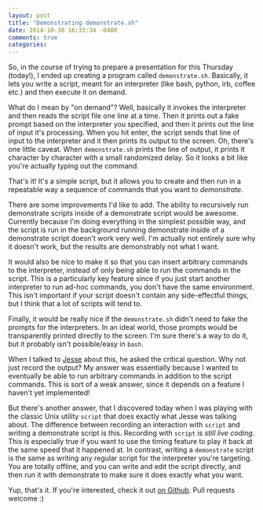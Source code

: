 ```yaml
---
layout: post
title: "Demonstrating demonstrate.sh"
date: 2014-10-30 16:33:34 -0400
comments: true
categories:
---
```


So, in the course of trying to prepare a presentation for this
Thursday (today!), I ended up creating a program called
`demonstrate.sh`. Basically, it lets you write a script, meant for an
interpreter (like bash, python, irb, coffee etc.) and then execute it
on demand.

<!--more-->

What do I mean by "on demand"? Well, basically it invokes the
interpreter and then reads the script file one line at a time. Then it
prints out a fake prompt based on the interpreter you specified, and
then it prints out the line of input it's processing.  When you hit
enter, the script sends that line of input to the interpreter and it
then prints its output to the screen. Oh, there's one little
caveat. When `demonstrate.sh` prints the line of output, it prints it
character by character with a small randomized delay. So it looks a
bit like you're actually typing out the command.

That's it! It's a simple script, but it allows you to create and then
run in a repeatable way a sequence of commands that you want to
_demonstrate_.

There are some improvements I'd like to add. The ability to
recursively run demonstrate scripts inside of a demonstrate script
would be awesome. Currently because I'm doing everything in the
simplest possible way, and the script is run in the background running
demonstrate inside of a demonstrate script doesn't work very well. I'm
actually not entirely sure why it doesn't work, but the results are
demonstrably not what I want.

It would also be nice to make it so that you can insert arbitrary
commands to the interpreter, instead of only being able to run the
commands in the script. This is a particularly key feature since if
you just start another interpreter to run ad-hoc commands, you don't
have the same environment. This isn't important if your script doesn't
contain any side-effectful things, but I think that a lot of scripts
will tend to.

Finally, it would be really nice if the `demonstrate.sh` didn't need
to fake the prompts for the interpreters. In an ideal world, those
prompts would be transparently printed directly to the screen. I'm
sure there's a way to do it, but it probably isn't possible/easy in
`bash`.

When I talked to [Jesse] about this, he asked the critical question.
Why not just record the output? My answer was essentially because I
wanted to eventually be able to run arbitrary commands in addition to
the script commands. This is sort of a weak answer, since it depends
on a feature I haven't yet implemented!

[Jesse]: https://github.com/doy

But there's another answer, that I discovered today when I was playing
with the classic Unix utility `script` that does exactly what Jesse
was talking about. The difference between recording an interaction
with `script` and writing a demonstrate script is this. Recording with
`script` is _still live coding_. This is especially true if you want
to use the timing feature to play it back at the same speed that it
happened at. In contrast, writing a `demonstrate` script is the same
as writing any regular script for the interpreter you're
targeting. You are totally offline, and you can write and edit the
script directly, and then run it with demonstrate to make sure it does
exactly what you want.

Yup, that's it. If you're interested, check it out
[on Github][demonstrate]. Pull requests welcome :)


[demonstrate]: https://github.com/RadicalZephyr/demonstrate.sh
